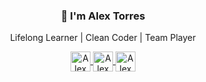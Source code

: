 <p align="center" width="100%">
   <h3 align="center">👋 I'm Alex Torres</h3>
</p>

<p align="center">Lifelong Learner | Clean Coder | Team Player</p>

<p align="center">
  <a href="https://www.linkedin.com/in/alextorreserades/" target="blank">
    <img src="https://cdn-icons-png.flaticon.com/512/3536/3536569.png" alt="Alex linkedin" height="32px" width="32px" align="center"/>
  </a>
  <a href="https://twitter.com/atorreserades" target="blank">
    <img src="https://cdn-icons-png.flaticon.com/512/25/25347.png" alt="Alex twitter" height="32px" width="32px" align="center" />
  </a>
  <a href="https://medium.com/@torres.erades.alex" target="blank">
    <img src="https://cdn-icons-png.flaticon.com/512/5968/5968906.png" alt="Alex medium" height="32px" width="32px" align="center" />
  </a>
  
</p>
